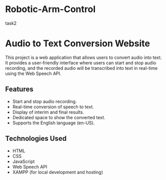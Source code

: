 # Robotic-Arm-Control

task2

# Audio to Text Conversion Website

This project is a web application that allows users to convert audio into text. It provides a user-friendly interface where users can start and stop audio recording, and the recorded audio will be transcribed into text in real-time using the Web Speech API.

## Features

- Start and stop audio recording.
- Real-time conversion of speech to text.
- Display of interim and final results.
- Dedicated space to show the converted text.
- Supports the English language (en-US).

## Technologies Used

- HTML
- CSS
- JavaScript
- Web Speech API
- XAMPP (for local development and hosting)




